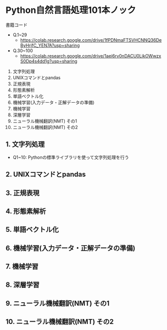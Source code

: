 # Python自然言語処理101本ノック

書籍コード
- Q.1~29
    - https://colab.research.google.com/drive/1fPDNmaFTSVHCNNQ36DeByHrjfC_YEN7A?usp=sharing
- Q.30~100
    - https://colab.research.google.com/drive/1aei6rv0nDACU0LikOWwzxS0Dp4s4dd1g?usp=sharing

1. 文字列処理
2. UNIXコマンドとpandas
3. 正規表現
4. 形態素解析
5. 単語ベクトル化
6. 機械学習(入力データ・正解データの準備)
7. 機械学習
8. 深層学習
9. ニューラル機械翻訳(NMT) その1
10. ニューラル機械翻訳(NMT) その2

## 1. 文字列処理

- Q1~10: Pythonの標準ライブラリを使って文字列処理を行う

## 2. UNIXコマンドとpandas
## 3. 正規表現
## 4. 形態素解析
## 5. 単語ベクトル化
## 6. 機械学習(入力データ・正解データの準備)
## 7. 機械学習
## 8. 深層学習
## 9. ニューラル機械翻訳(NMT) その1
## 10. ニューラル機械翻訳(NMT) その2